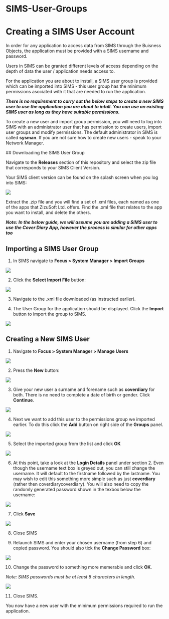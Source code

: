 # SIMS-User-Groups

# Creating a SIMS User Account

In order for any application to access data from SIMS through the Buisness Objects, the application must be provided with a SIMS username and password.

Users in SIMS can be granted different levels of access depending on the depth of data the user / application needs access to.

For the application you are about to install, a SIMS user group is provided which can be imported into SIMS - this user group has the minimum permissions asociated with it that are needed to run the application.

***There is no requirement to carry out the below steps to create a new SIMS user to use the application you are about to intall. You can use an existing SIMS user as long as they have suitable permissions.***

To create a new user and import group permission, you will need to log into SIMS with an administrator user that has permission to create users, import user groups and modify permissions. The default administrator in SIMS is called **sysman**. If you are not sure how to create new users - speak to your Network Manager.

## Downloading the SIMS User Group

Navigate to the **Releases** section of this repository and select the zip file that corresponds to your SIMS Client Version.

Your SIMS client version can be found on the splash screen when you log into SIMS:

![](https://raw.githubusercontent.com/zizusoft/Assets/master/2020/05/01-00-28-41-sims-VersionNumber.PNG)

Extract the .zip file and you will find a set of .xml files, each named as one of the apps that ZizuSoft Ltd. offers. Find the .xml file that relates to the app you want to install, and delete the others.

***Note: In the below guide, we will assume you are adding a SIMS user to use the Cover Diary App, however the process is similar for other apps too***

## Importing a SIMS User Group

1. In SIMS navigate to **Focus > System Manager > Import Groups**
  
  ![](https://raw.githubusercontent.com/zizusoft/Assets/master/2020/04/30-23-23-03-sims-ImportGroup.png)
  
2. Click the **Select Import File** button:
  
  ![](https://raw.githubusercontent.com/zizusoft/Assets/master/2020/04/30-23-25-42-sims-SelectImport.fw.png)
  
3. Navigate to the .xml file downloaded (as instructed earlier).
  
4. The User Group for the application should be displayed. Click the **Import** button to import the group to SIMS.
  
  ![](https://raw.githubusercontent.com/zizusoft/Assets/master/2020/05/01-00-25-15-sims-ImportGroup2.PNG)
  

## Creating a New SIMS User

1. Navigate to **Focus > System Manager > Manage Users**
  
  ![](https://raw.githubusercontent.com/zizusoft/Assets/master/2020/05/01-00-34-12-sims-UserManager.png)
  
2. Press the **New** button:
  
  ![](https://raw.githubusercontent.com/zizusoft/Assets/master/2020/05/01-11-44-42-sims-NewUser.PNG)
  
3. Give your new user a surname and forename such as **coverdiary** for both. There is no need to complete a date of birth or gender. Click **Continue**.
  
  ![](https://raw.githubusercontent.com/zizusoft/Assets/master/2020/05/01-11-47-02-SIMS-NewUser2.PNG)
  
4. Next we want to add this user to the permissions group we imported earlier. To do this click the **Add** button on right side of the **Groups** panel.
  
  ![](https://raw.githubusercontent.com/zizusoft/Assets/master/2020/05/01-11-50-26-sims-AddGroup.PNG)
  
5. Select the imported group from the list and click **OK**
  
  ![](https://raw.githubusercontent.com/zizusoft/Assets/master/2020/05/01-11-52-36-sims-AddGroup2.PNG)
  
6. At this point, take a look at the **Login Details** panel under section 2. Even though the username text box is greyed out, you can still change the username. It will default to the firstname followed by the lastname. You may wish to edit this something more simple such as just **coverdiary** (rather then coverdiarycoverdiary). You will also need to copy the randomly generated password shown in the texbox below the username:
  
  ![](https://raw.githubusercontent.com/zizusoft/Assets/master/2020/05/01-11-55-53-sims-LoginDetails.PNG)
  
7. Click **Save**
  
  ![](https://raw.githubusercontent.com/zizusoft/Assets/master/2020/05/01-11-57-19-sims-UserSave.PNG)
  
8. Close SIMS
  
9. Relaunch SIMS and enter your chosen username (from step 6) and copied password. You should also tick the **Change Password** box:
  
  ![](https://raw.githubusercontent.com/zizusoft/Assets/master/2020/05/01-12-01-59-sims-ChangePass.PNG)
  
10. Change the password to something more memerable and click **OK**.
  
  *Note: SIMS passwords must be at least 8 characters in length.*
  
  ![](https://raw.githubusercontent.com/zizusoft/Assets/master/2020/05/01-12-03-15-sims-ChangePass2.PNG)
  
11. Close SIMS.
  

You now have a new user with the minimum permissions required to run the application.
